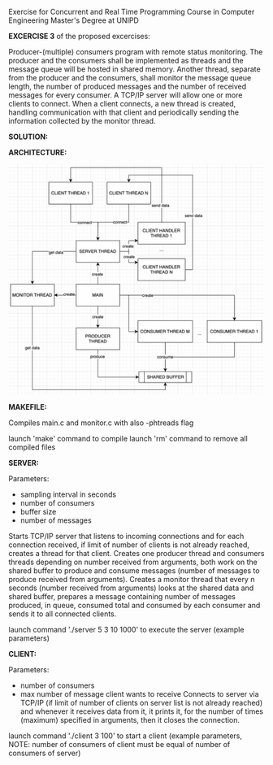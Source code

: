Exercise for Concurrent and Real Time Programming Course in Computer Engineering Master's Degree at UNIPD

**EXCERCISE 3** of the proposed excercises:

Producer-(multiple) consumers program with remote status monitoring. The producer and
the consumers shall be implemented as threads and the message queue will be hosted in
shared memory. Another thread, separate from the producer and the consumers, shall
monitor the message queue length, the number of produced messages and the number of
received messages for every consumer. A TCP/IP server will allow one or more clients to
connect. When a client connects, a new thread is created, handling communication with that
client and periodically sending the information collected by the monitor thread.

**SOLUTION:**

**ARCHITECTURE:**

![alt text](https://github.com/GianlucaAntolini/crtp_pcm/blob/main/architecture.png)

**MAKEFILE:**

Compiles main.c and monitor.c with also -phtreads flag

launch 'make' command to compile
launch 'rm' command to remove all compiled files

**SERVER:**

Parameters:

- sampling interval in seconds
- number of consumers
- buffer size
- number of messages

Starts TCP/IP server that listens to incoming connections and for each connection received,
if limit of number of clients is not already reached, creates a thread for that client.
Creates one producer thread and consumers threads depending on number received from arguments,
both work on the shared buffer to produce and consume messages (number of messages to produce
received from arguments).
Creates a monitor thread that every n seconds (number received from arguments) looks at the shared data
and shared buffer, prepares a message containing number of messages produced, in queue, consumed total
and consumed by each consumer and sends it to all connected clients.

launch command './server 5 3 10 1000' to execute the server (example parameters)

**CLIENT:**

Parameters:

- number of consumers
- max number of message client wants to receive
  Connects to server via TCP/IP (if limit of number of clients on server list is not already reached)
  and whenever it receives data from it, it prints it, for the number of times (maximum) specified
  in arguments, then it closes the connection.

launch command './client 3 100' to start a client (example parameters, NOTE: number of consumers of client must be equal of number of consumers of server)

